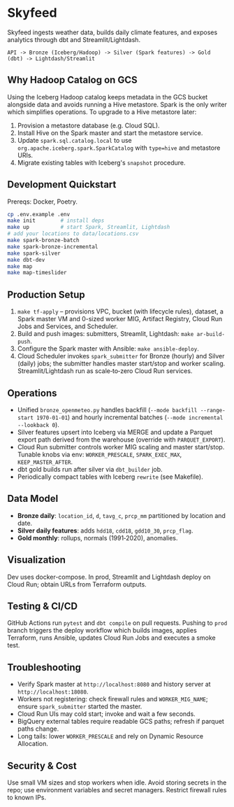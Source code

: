 # Skyfeed

Skyfeed ingests weather data, builds daily climate features, and exposes analytics through dbt and Streamlit/Lightdash.

```
API -> Bronze (Iceberg/Hadoop) -> Silver (Spark features) -> Gold (dbt) -> Lightdash/Streamlit
```

## Why Hadoop Catalog on GCS
Using the Iceberg Hadoop catalog keeps metadata in the GCS bucket alongside data and avoids running a Hive metastore. Spark is the only writer which simplifies operations. To upgrade to a Hive metastore later:
1. Provision a metastore database (e.g. Cloud SQL).
2. Install Hive on the Spark master and start the metastore service.
3. Update `spark.sql.catalog.local` to use `org.apache.iceberg.spark.SparkCatalog` with `type=hive` and metastore URIs.
4. Migrate existing tables with Iceberg's `snapshot` procedure.

## Development Quickstart
Prereqs: Docker, Poetry.

```bash
cp .env.example .env
make init        # install deps
make up          # start Spark, Streamlit, Lightdash
# add your locations to data/locations.csv
make spark-bronze-batch
make spark-bronze-incremental
make spark-silver
make dbt-dev
make map
make map-timeslider
```

## Production Setup
1. `make tf-apply` – provisions VPC, bucket (with lifecycle rules), dataset, a Spark master VM and 0-sized worker MIG, Artifact Registry, Cloud Run Jobs and Services, and Scheduler.
2. Build and push images: submitters, Streamlit, Lightdash: `make ar-build-push`.
3. Configure the Spark master with Ansible: `make ansible-deploy`.
4. Cloud Scheduler invokes `spark_submitter` for Bronze (hourly) and Silver (daily) jobs; the submitter handles master start/stop and worker scaling. Streamlit/Lightdash run as scale‑to‑zero Cloud Run services.

## Operations
- Unified `bronze_openmeteo.py` handles backfill (`--mode backfill --range-start 1970-01-01`) and hourly incremental batches (`--mode incremental --lookback 0`).
- Silver features upsert into Iceberg via MERGE and update a Parquet export path derived from the warehouse (override with `PARQUET_EXPORT`).
- Cloud Run submitter controls worker MIG scaling and master start/stop. Tunable knobs via env: `WORKER_PRESCALE`, `SPARK_EXEC_MAX`, `KEEP_MASTER_AFTER`.
- dbt gold builds run after silver via `dbt_builder` job.
- Periodically compact tables with Iceberg `rewrite` (see Makefile).

## Data Model
- **Bronze daily**: `location_id`, `d`, `tavg_c`, `prcp_mm` partitioned by location and date.
- **Silver daily features**: adds `hdd18`, `cdd18`, `gdd10_30`, `prcp_flag`.
- **Gold monthly**: rollups, normals (1991‑2020), anomalies.

## Visualization
Dev uses docker-compose. In prod, Streamlit and Lightdash deploy on Cloud Run; obtain URLs from Terraform outputs.

## Testing & CI/CD
GitHub Actions run `pytest` and `dbt compile` on pull requests. Pushing to `prod` branch triggers the deploy workflow which builds images, applies Terraform, runs Ansible, updates Cloud Run Jobs and executes a smoke test.

## Troubleshooting
- Verify Spark master at `http://localhost:8080` and history server at `http://localhost:18080`.
- Workers not registering: check firewall rules and `WORKER_MIG_NAME`; ensure `spark_submitter` started the master.
- Cloud Run UIs may cold start; invoke and wait a few seconds.
- BigQuery external tables require readable GCS paths; refresh if parquet paths change.
- Long tails: lower `WORKER_PRESCALE` and rely on Dynamic Resource Allocation.

## Security & Cost
Use small VM sizes and stop workers when idle. Avoid storing secrets in the repo; use environment variables and secret managers. Restrict firewall rules to known IPs.
